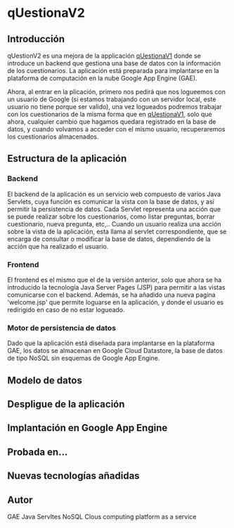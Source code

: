 # qUestionaV2

## Introducción
qUestionV2 es una mejora de la applicación [qUestionaV1](https://github.com/Joanf81/qUestionaV1 "qUestionaV1") donde se introduce un backend que gestiona una base de datos con la información de los cuestionarios. La aplicación está preparada para implantarse en la plataforma de computación en la nube Google App Engine (GAE).  

Ahora, al entrar en la plicación, primero nos pedirá que nos logueemos con un usuario de Google (si estamos trabajando con un servidor local, este usuario no tiene porque ser valido), una vez logueados podremos trabajar con los cuestionarios de la misma forma que en [qUestionaV1](https://github.com/Joanf81/qUestionaV1 "qUestionaV1"), solo que ahora, cualquier cambio que hagamos quedara registrado en la base de datos, y cuando volvamos a acceder con el mismo usuario, recuperaremos los cuestionarios almacenados.  

## Estructura de la aplicación
### Backend
El backend de la aplicación es un servicio web compuesto de varios Java Servlets, cuya función es comunicar la vista con la base de datos, y así permitir la persistencia de datos. Cada Servlet representa una acción que se puede realizar sobre los cuestionarios, como listar preguntas, borrar cuestionario, nueva pregunta, etc,.. Cuando un usuario realiza una acción sobre la vista de la aplicación, esta llama al servlet correspondiente, que se encarga de consultar o modificar la base de datos, dependiendo de la acción que ha realizado el usuario.

### Frontend
El frontend es el mismo que el de la versión anterior, solo que ahora se ha introducido la tecnología Java Server Pages (JSP) para permitir a las vistas comunicarse con el backend. Además, se ha añadido una nueva pagina 'welcome.jsp' que permite loguarse en la aplicación, y donde el usuario es redirigido en caso de no estar logueado.

### Motor de persistencia de datos
Dado que la aplicación está diseñada para implantarse en la plataforma GAE, los datos se almacenan en Google Cloud Datastore, la base de datos de tipo NoSQL sin esquemas de Google App Engine.

## Modelo de datos

## Despligue de la aplicación

## Implantación en Google App Engine 

## Probada en...

## Nuevas tecnologías añadidas

## Autor
GAE
Java Servltes
NoSQL
Clous computing
platform as a service
